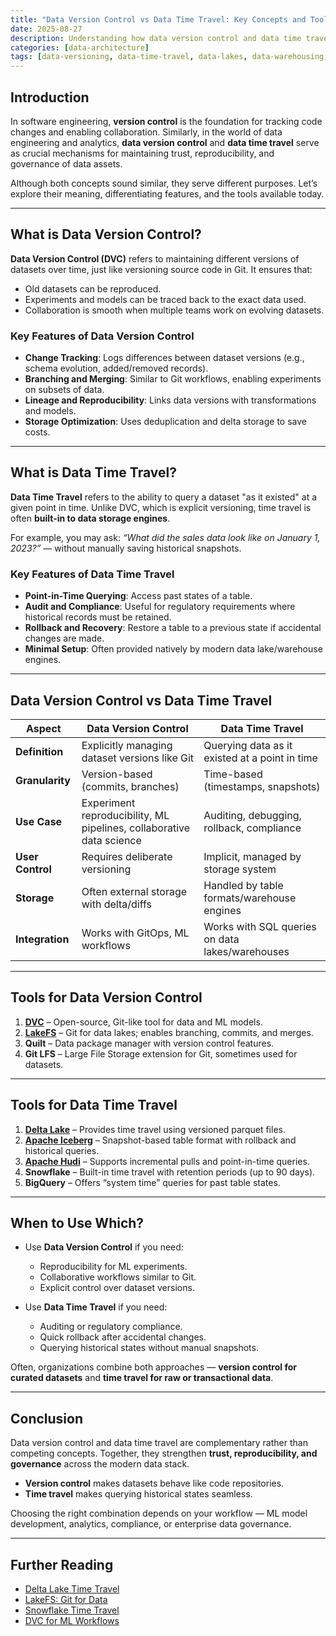 ```yaml
---
title: "Data Version Control vs Data Time Travel: Key Concepts and Tools"
date: 2025-08-27
description: Understanding how data version control and data time travel differ, their features, and the tools that enable them in modern data architectures.
categories: [data-architecture]
tags: [data-versioning, data-time-travel, data-lakes, data-warehousing, governance, reproducibility]
---
```


## Introduction
In software engineering, **version control** is the foundation for tracking code changes and enabling collaboration. Similarly, in the world of data engineering and analytics, **data version control** and **data time travel** serve as crucial mechanisms for maintaining trust, reproducibility, and governance of data assets.  

Although both concepts sound similar, they serve different purposes. Let’s explore their meaning, differentiating features, and the tools available today.

---

## What is Data Version Control?
**Data Version Control (DVC)** refers to maintaining different versions of datasets over time, just like versioning source code in Git. It ensures that:
- Old datasets can be reproduced.
- Experiments and models can be traced back to the exact data used.
- Collaboration is smooth when multiple teams work on evolving datasets.

### Key Features of Data Version Control
- **Change Tracking**: Logs differences between dataset versions (e.g., schema evolution, added/removed records).
- **Branching and Merging**: Similar to Git workflows, enabling experiments on subsets of data.
- **Lineage and Reproducibility**: Links data versions with transformations and models.
- **Storage Optimization**: Uses deduplication and delta storage to save costs.

---

## What is Data Time Travel?
**Data Time Travel** refers to the ability to query a dataset "as it existed" at a given point in time. Unlike DVC, which is explicit versioning, time travel is often **built-in to data storage engines**.  

For example, you may ask: *“What did the sales data look like on January 1, 2023?”* — without manually saving historical snapshots.

### Key Features of Data Time Travel
- **Point-in-Time Querying**: Access past states of a table.
- **Audit and Compliance**: Useful for regulatory requirements where historical records must be retained.
- **Rollback and Recovery**: Restore a table to a previous state if accidental changes are made.
- **Minimal Setup**: Often provided natively by modern data lake/warehouse engines.

---

## Data Version Control vs Data Time Travel

| Aspect | Data Version Control | Data Time Travel |
|--------|----------------------|------------------|
| **Definition** | Explicitly managing dataset versions like Git | Querying data as it existed at a point in time |
| **Granularity** | Version-based (commits, branches) | Time-based (timestamps, snapshots) |
| **Use Case** | Experiment reproducibility, ML pipelines, collaborative data science | Auditing, debugging, rollback, compliance |
| **User Control** | Requires deliberate versioning | Implicit, managed by storage system |
| **Storage** | Often external storage with delta/diffs | Handled by table formats/warehouse engines |
| **Integration** | Works with GitOps, ML workflows | Works with SQL queries on data lakes/warehouses |

---

## Tools for Data Version Control
1. **[DVC](https://dvc.org/)** – Open-source, Git-like tool for data and ML models.  
2. **[LakeFS](https://lakefs.io/)** – Git for data lakes; enables branching, commits, and merges.  
3. **Quilt** – Data package manager with version control features.  
4. **Git LFS** – Large File Storage extension for Git, sometimes used for datasets.  

---

## Tools for Data Time Travel
1. **[Delta Lake](https://delta.io/)** – Provides time travel using versioned parquet files.  
2. **[Apache Iceberg](https://iceberg.apache.org/)** – Snapshot-based table format with rollback and historical queries.  
3. **[Apache Hudi](https://hudi.apache.org/)** – Supports incremental pulls and point-in-time queries.  
4. **Snowflake** – Built-in time travel with retention periods (up to 90 days).  
5. **BigQuery** – Offers “system time” queries for past table states.  

---

## When to Use Which?
- Use **Data Version Control** if you need:
  - Reproducibility for ML experiments.  
  - Collaborative workflows similar to Git.  
  - Explicit control over dataset versions.

- Use **Data Time Travel** if you need:
  - Auditing or regulatory compliance.  
  - Quick rollback after accidental changes.  
  - Querying historical states without manual snapshots.  

Often, organizations combine both approaches — **version control for curated datasets** and **time travel for raw or transactional data**.

---

## Conclusion
Data version control and data time travel are complementary rather than competing concepts. Together, they strengthen **trust, reproducibility, and governance** across the modern data stack.  

- **Version control** makes datasets behave like code repositories.  
- **Time travel** makes querying historical states seamless.  

Choosing the right combination depends on your workflow — ML model development, analytics, compliance, or enterprise data governance.

---

## Further Reading
- [Delta Lake Time Travel](https://docs.delta.io/latest/delta-time-travel.html)  
- [LakeFS: Git for Data](https://docs.lakefs.io/)  
- [Snowflake Time Travel](https://docs.snowflake.com/en/user-guide/data-time-travel)  
- [DVC for ML Workflows](https://dvc.org/doc/use-cases/versioning-data-and-model-files)